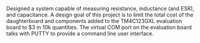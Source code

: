 Designed a system capable of measuring resistance, inductance (and ESR), and capacitance. A design goal of this project is to limit the total cost of the daughterboard and components added to the TM4C123GXL evaluation board to $3 in 10k quantities. The virtual COM port on the evaluation board talks with PUTTY to provide a command line user interface.

